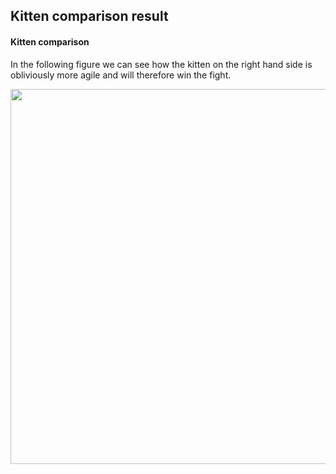 Kitten comparison result
----------------

#### Kitten comparison
In the following figure we can see how the kitten on the right hand side is obliviously more agile and will therefore win the fight.

<img src="https://github.com/icse18-FAST/FAST/blob/master/results/plots/kittenfight.jpg" width="600">
